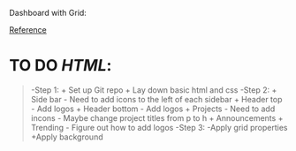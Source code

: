 Dashboard with Grid:

[Reference](https://cdn.statically.io/gh/TheOdinProject/curriculum/43cc6ab69fdfbef40d431a65677d2144668930ac/intermediate_html_css/grid/project_admin_dashboard/imgs/dashboard-project.png)

 # TO DO _HTML_:
>-Step 1:
    + Set up Git repo
    + Lay down basic html and css
>-Step 2:
    + Side bar
        - Need to add icons to the left of each sidebar
    + Header top
        - Add logos
    + Header bottom
        - Add logos
    + Projects
        - Need to add incons
        - Maybe change project titles from p to h
    + Announcements
    + Trending
        - Figure out how to add logos
>-Step 3:
    -Apply grid properties
    +Apply background